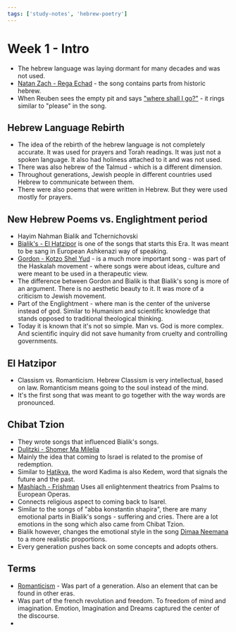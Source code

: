 ```yaml
---
tags: ['study-notes', 'hebrew-poetry']
---
```


# Week 1 - Intro
- The hebrew language was laying dormant for many decades and was not used.
- [Natan Zach - Rega Echad](http://www.soulandgone.com/2012/09/25/natan-zach-rega-echad/) - the song contains parts from historic hebrew.
- When Reuben sees the empty pit and says ["where shall I go?"](http://biblehub.com/commentaries/genesis/37-30.htm) - it rings similar to "please" in the song.

## Hebrew Language Rebirth
- The idea of the rebirth of the hebrew language is not completely accurate. It was used for prayers and Torah readings. It was just not a spoken language. It also had holiness attached to it and was not used.
- There was also hebrew of the Talmud - which is a different dimension.
- Throughout generations, Jewish people in different countries used Hebrew to communicate between them.
- There were also poems that were written in Hebrew. But they were used mostly for prayers.

## New Hebrew Poems vs. Englightment period
- Hayim Nahman Bialik and Tchernichovski
- [Bialik's - El Hatzipor](http://benyehuda.org/bialik/bia001.html) is one of the songs that starts this Era. It was meant to be sang in European Ashkenazi way of speaking.
- [Gordon - Kotzo Shel Yud](http://benyehuda.org/yalag/yalag_086.html) - is a much more important song - was part of the Haskalah movement - where songs were about ideas, culture and were meant to be used in a therapeutic view.
- The difference between Gordon and Bialik is that Bialik's song is more of an argument. There is no aesthetic beauty to it. It was more of a criticism to Jewish movement.
- Part of the Englightment - where man is the center of the universe instead of god. Similar to Humanism and scientific knowledge that stands opposed to traditional theological thinking.
- Today it is known that it's not so simple. Man vs. God is more complex. And scientific inquiry did not save humanity from cruelty and controlling governments.

## El Hatzipor
- Classism vs. Romanticism. Hebrew Classism is very intellectual, based on law. Romanticism means going to the soul instead of the mind.
- It's the first song that was meant to go together with the way words are pronounced.

## Chibat Tzion
- They wrote songs that influenced Bialik's songs.
- [Dulitzki - Shomer Ma Milelia](http://www.zemereshet.co.il/song.asp?id=2909)
- Mainly the idea that coming to Israel is related to the promise of redemption.
- Similar to [Hatikva](http://shironet.mako.co.il/artist?type=lyrics&lang=1&prfid=806&wrkid=4354), the word Kadima is also Kedem, word that signals the future and the past.
- [Mashiach - Frishman](http://benyehuda.org/frischmann/frisch001.html) Uses all enlightenment theatrics from Psalms to European Operas.
- Connects religious aspect to coming back to Isarel.
- Similar to the songs of "abba konstantin shapira", there are many emotional parts in Bialik's songs - suffering and cries. There are a lot emotions in the song which also came from Chibat Tzion.
- Bialik however, changes the emotional style in the song  [Dimaa Neemana](http://benyehuda.org/bialik/bia017.html)  to a more realistic proportions.
- Every generation pushes back on some concepts and adopts others.

## Terms
- [Romanticism](http://en.wikipedia.org/wiki/Romanticism) - Was part of a generation. Also an element that can be found in other eras.
- Was part of the french revolution and freedom. To freedom of mind and imagination. Emotion, Imagination and Dreams captured the center of the discourse.
-
